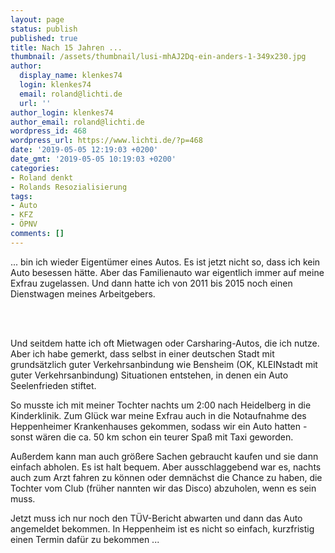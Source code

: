 ```yaml
---
layout: page
status: publish
published: true
title: Nach 15 Jahren ...
thumbnail: /assets/thumbnail/lusi-mhAJ2Dq-ein-anders-1-349x230.jpg
author:
  display_name: klenkes74
  login: klenkes74
  email: roland@lichti.de
  url: ''
author_login: klenkes74
author_email: roland@lichti.de
wordpress_id: 468
wordpress_url: https://www.lichti.de/?p=468
date: '2019-05-05 12:19:03 +0200'
date_gmt: '2019-05-05 10:19:03 +0200'
categories:
- Roland denkt
- Rolands Resozialisierung
tags:
- Auto
- KFZ
- ÖPNV
comments: []
---
```

<p><!-- wp:paragraph --></p>
<p>... bin ich wieder Eigentümer eines Autos. Es ist jetzt nicht so, dass ich kein Auto besessen hätte. Aber das Familienauto war eigentlich immer auf meine Exfrau zugelassen. Und dann hatte ich von 2011 bis 2015 noch einen Dienstwagen meines Arbeitgebers.</p>
<p><!-- /wp:paragraph --></p>
<p><!-- wp:more --><br />
<!--more--><br />
<!-- /wp:more --></p>
<p><!-- wp:paragraph --></p>
<p>Und seitdem hatte ich oft Mietwagen oder Carsharing-Autos, die ich nutze. Aber ich habe gemerkt, dass selbst in einer deutschen Stadt mit grundsätzlich guter Verkehrsanbindung wie Bensheim (OK, KLEINstadt mit guter Verkehrsanbindung) Situationen entstehen, in denen ein Auto Seelenfrieden stiftet.</p>
<p><!-- /wp:paragraph --></p>
<p><!-- wp:paragraph --></p>
<p>So musste ich mit meiner Tochter nachts um 2:00 nach Heidelberg in die Kinderklinik. Zum Glück war meine Exfrau auch in die Notaufnahme des Heppenheimer Krankenhauses gekommen, sodass wir ein Auto hatten - sonst wären die ca. 50 km schon ein teurer Spaß mit Taxi geworden.</p>
<p><!-- /wp:paragraph --></p>
<p><!-- wp:paragraph --></p>
<p>Außerdem kann man auch größere Sachen gebraucht kaufen und sie dann einfach abholen. Es ist halt bequem. Aber ausschlaggebend war es, nachts auch zum Arzt fahren zu können oder demnächst die Chance zu haben, die Tochter vom Club (früher nannten wir das Disco) abzuholen, wenn es sein muss.</p>
<p><!-- /wp:paragraph --></p>
<p><!-- wp:paragraph --></p>
<p>Jetzt muss ich nur noch den TÜV-Bericht abwarten und dann das Auto angemeldet bekommen. In Heppenheim ist es nicht so einfach, kurzfristig einen Termin dafür zu bekommen ...</p>
<p><!-- /wp:paragraph --></p>
